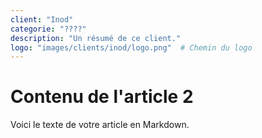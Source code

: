 ```yaml
---
client: "Inod"
categorie: "????"
description: "Un résumé de ce client."
logo: "images/clients/inod/logo.png"  # Chemin du logo
---
```


# Contenu de l'article 2

Voici le texte de votre article en Markdown.
